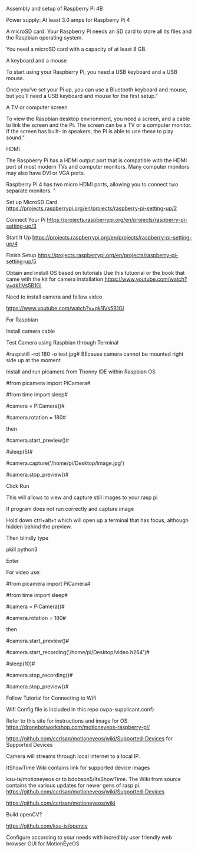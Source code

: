 
Assembly and setup of Raspberry Pi 4B
  
  Power supply:  At least 3.0 amps for Raspberry Pi 4
  
  A microSD card: Your Raspberry Pi needs an SD card to store all its files and the Raspbian operating system.
  
  You need a microSD card with a capacity of at least 8 GB.
  
  A keyboard and a mouse
  
  To start using your Raspberry Pi, you need a USB keyboard and a USB mouse.
  
  Once you’ve set your Pi up, you can use a Bluetooth keyboard and mouse, but you’ll need a USB keyboard and mouse for the first setup."
  
  A TV or computer screen
  
  To view the Raspbian desktop environment, you need a screen, and a cable to link the screen and the Pi. The screen can be a TV or a computer monitor. If the screen has built-   in speakers, the Pi is able to use these to play sound."
  
  HDMI
  
  The Raspberry Pi has a HDMI output port that is compatible with the HDMI port of most modern TVs and computer monitors. Many computer monitors may also have DVI or VGA ports.
  
  Raspberry Pi 4 has two micro HDMI ports, allowing you to connect two separate monitors. "
  
  Set up MicroSD Card
  https://projects.raspberrypi.org/en/projects/raspberry-pi-setting-up/2
  
  Connect Your Pi
  https://projects.raspberrypi.org/en/projects/raspberry-pi-setting-up/3
  
  Start It Up
  https://projects.raspberrypi.org/en/projects/raspberry-pi-setting-up/4
  
  Finish Setup
  https://projects.raspberrypi.org/en/projects/raspberry-pi-setting-up/5

  Obtain and install OS based on tutorials
Use this tutuorial or the book that came with the kit for camera installation
https://www.youtube.com/watch?v=qk1IVs5B1GI




Need to install camera and follow video

https://www.youtube.com/watch?v=qk1IVs5B1GI

For Raspbian

Install camera cable

Test Camera using Raspbian through Terminal

#raspistill -rot 180 -o test.jpg# BEcause camera cannot be mounted right side up at the moment 

Install and run picamera from Thonny IDE within Raspbian OS

#from picamera import PiCamera#

#from time import sleep#

#camera = PiCamera()#

#camera.rotation = 180#

then


#camera.start_preview()#

#sleep(5)#

#camera.capture('/home/pi/Desktop/image.jpg')

#camera.stop_preview()#

Click Run

This will allows to view and capture still images to your rasp pi

If program does not run correctly and capture image

Hold down ctrl+alt+t which will open up a terminal that has focus, although hidden behind the preview.

Then blindly type

pkill python3

Enter

For video use:


#from picamera import PiCamera#

#from time import sleep#

#camera = PiCamera()#

#camera.rotation = 180#

then


#camera.start_preview()#

#camera.start_recording('/home/pi/Desktop/video.h264')#

#sleep(10)#

#camera.stop_recording()#

#camera.stop_preview()#



Follow Tutorial for Connecting to Wifi

Wifi Config file is included in this repo (wpa-supplicant.conf)

Refer to this site for instructions and image for OS https://dronebotworkshop.com/motioneyeos-raspberry-pi/

https://github.com/ccrisan/motioneyeos/wiki/Supported-Devices for Supported Devices

Camera will streams through local internet to a local IP.  

ItShowTime Wiki contains link for supported device images

ksu-is/motioneyeos or to bdobson5/ItsShowTime.  The Wiki from source contains the various updates for newer gens of rasp pi. https://github.com/ccrisan/motioneyeos/wiki/Supported-Devices

https://github.com/ccrisan/motioneyeos/wiki

Build openCV?

https://github.com/ksu-is/opencv

Configure according to your needs with incredibly user friendly web browser GUI for MotionEyeOS





